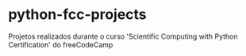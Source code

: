 # python-fcc-projects
 Projetos realizados durante o curso 'Scientific Computing with Python Certification' do freeCodeCamp
